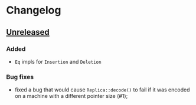 # Changelog

## [Unreleased]

### Added

- `Eq` impls for `Insertion` and `Deletion`

### Bug fixes

- fixed a bug that would cause `Replica::decode()` to fail if it was encoded
  on a machine with a different pointer size (#1);

[Unreleased]: https://github.com/nomad/cola/compare/v0.1.0...HEAD
